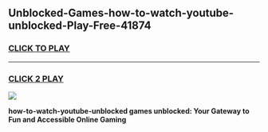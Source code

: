 
## Unblocked-Games-how-to-watch-youtube-unblocked-Play-Free-41874
<h3>
<a href="https://premium76.site?title=how-to-watch-youtube-unblocked&ref=21A">CLICK TO PLAY</a></h3>
<hr>

<h3>
<a href="https://premium76.site?title=how-to-watch-youtube-unblocked&ref=21A">CLICK 2 PLAY</a>
  
</h3>

<a href="https://premium76.site?title=how-to-watch-youtube-unblocked&ref=21A"><img src="https://clearcache.store/games.png"></a>


**how-to-watch-youtube-unblocked games unblocked: Your Gateway to Fun and Accessible Online Gaming**
